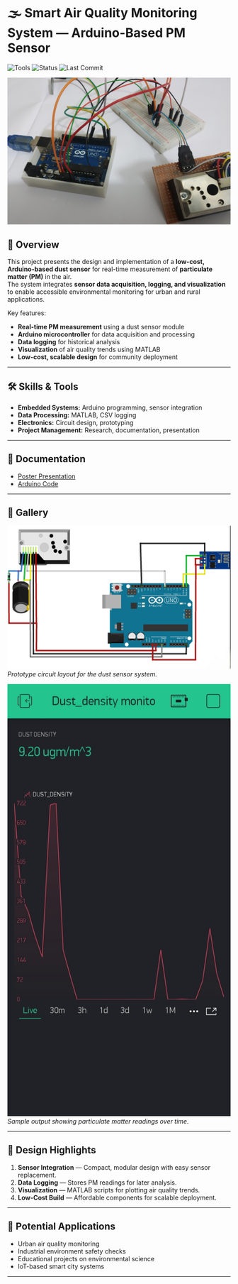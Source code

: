 # 🌫️ Smart Air Quality Monitoring System — Arduino-Based PM Sensor

![Tools](https://img.shields.io/badge/Tools-Arduino%20%7C%20Embedded%20Systems%20%7C%20MATLAB-orange)
![Status](https://img.shields.io/badge/Status-Completed-brightgreen)
![Last Commit](https://img.shields.io/github/last-commit/yourusername/smart-air-quality-monitoring-system)

![Air Quality Sensor](images/project.jpg)

## 📖 Overview
This project presents the design and implementation of a **low-cost, Arduino-based dust sensor** for real-time measurement of **particulate matter (PM)** in the air.  
The system integrates **sensor data acquisition, logging, and visualization** to enable accessible environmental monitoring for urban and rural applications.

Key features:
- **Real-time PM measurement** using a dust sensor module
- **Arduino microcontroller** for data acquisition and processing
- **Data logging** for historical analysis
- **Visualization** of air quality trends using MATLAB
- **Low-cost, scalable design** for community deployment

---

## 🛠 Skills & Tools
- **Embedded Systems:** Arduino programming, sensor integration
- **Data Processing:** MATLAB, CSV logging
- **Electronics:** Circuit design, prototyping
- **Project Management:** Research, documentation, presentation

---

## 📄 Documentation
- [Poster Presentation](docs/dust_sensor_poster.pdf)
- [Arduino Code](code/dust_code.txt)

---

## 📸 Gallery
![Circuit Image](images/dust_sensor_gallery/circuit.jpg)  
*Prototype circuit layout for the dust sensor system.*

![Result](images/dust_sensor_gallery/results.jpg)  
*Sample output showing particulate matter readings over time.*

---

## 🔬 Design Highlights
1. **Sensor Integration** — Compact, modular design with easy sensor replacement.
2. **Data Logging** — Stores PM readings for later analysis.
3. **Visualization** — MATLAB scripts for plotting air quality trends.
4. **Low-Cost Build** — Affordable components for scalable deployment.

---

## 🚀 Potential Applications
- Urban air quality monitoring
- Industrial environment safety checks
- Educational projects on environmental science
- IoT-based smart city systems

---
